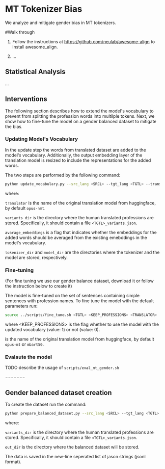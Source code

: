# MT Tokenizer Bias
We analyze and mitigate gender bias in MT tokenizers.

#Walk through 

1. Follow the instructions at https://github.com/neulab/awesome-align to install awesome_align. 

2. ...

## Statistical Analysis

...

## Interventions

The following section describes how to extend the model's vocabulary to prevent from
splitting the profession words into multilple tokens. Next, we show how to fine-tune the model
on a gender balanced dataset to mitigate the bias.

### Updating Model's Vocabulary

In the update step the words from translated dataset are added to the model's vocabulary. Additionally,
the output embedding layer of the translation model is resized to include the representations
for the added words.

The two steps are performed by the following command:

```bash
python update_vocabulary.py --src_lang <SRCL> --tgt_lang <TGTL> --translator <TRANS> --variants_dir <VARDIR> --average_embeddings --tokenizer_dir <TOKDIR> --model_dir <MODDIR>
```

where:

`translator` is the name of the original translation model from huggingface, by default `opus-nmt`.

`variants_dir` is the directory where the human translated professions are stored. Specifically, it should contain a file `<TGTL>_variants.json`.

`avarage_embeddings` is a flag that indicates whether the embeddings for the added words should be averaged from the existing emebddings in the model's vocabulary.

`tokenizer_dir` and `model_dir` are the directories where the tokenizer and the model are stored, respectively.

### Fine-tuning

(For fine tuning we use our gender balance dataset, download it or follow the instruction below to create it)

The model is fine-tuned on the set of sentences containing simple sentences with profession names.
To fine tune the model with the default parameters run:

```bash
source ../scripts/fine_tune.sh <TGTL> <KEEP_PROFESSIONS> <TRANSLATOR>
```

where
<KEEP_PROFESSIONS> is the flag whether to use the model with the updated vocabulary (value: 1) or not (value: 0).

<TRANSLATOR> is the name of the original translation model from huggingface, by default `opus-mt` or `mbart50`.


### Evalaute the model

TODO describe the usage of `scripts/eval_mt_gender.sh`

=======

## Gender balanced dataset creation

To create the dataset run the command:

```bash
python prepare_balanced_dataset.py --src_lang <SRCL> --tgt_lang <TGTL> --variants_dir <VARDIR> --out_dir <OUTDIR>
```

where:

`variants_dir` is the directory where the human translated professions are stored. Specifically, it should contain a file `<TGTL>_variants.json`.

`out_dir` is the directory where the balanced dataset will be stored.

The data is saved in the new-line seperated list of jason strings (jsonl format).
